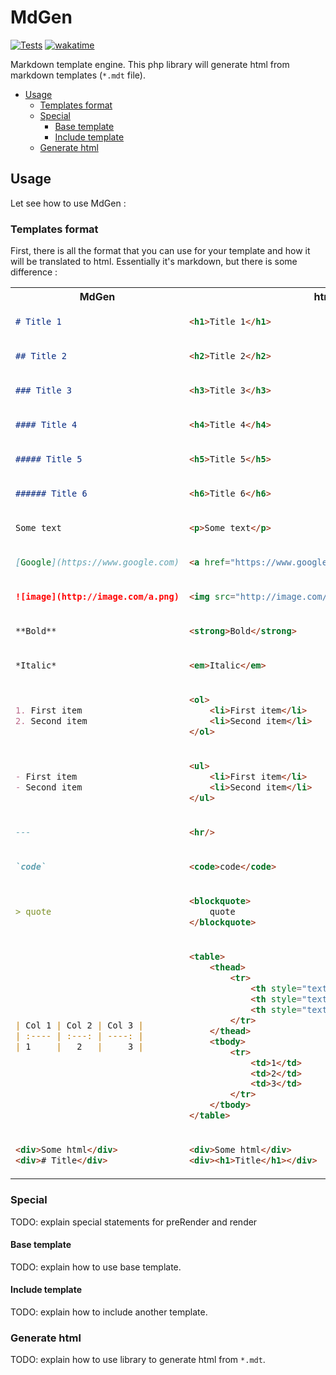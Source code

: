 # MdGen

[![Tests](https://github.com/Gashmob/MdGen/actions/workflows/test.yml/badge.svg)](https://github.com/Gashmob/MdGen/actions/workflows/test.yml)
[![wakatime](https://wakatime.com/badge/user/c1e2386d-065c-4366-b163-d98f957273dc/project/44c9d956-4bea-471c-8dc6-5752f533022a.svg)](https://wakatime.com/badge/user/c1e2386d-065c-4366-b163-d98f957273dc/project/44c9d956-4bea-471c-8dc6-5752f533022a)

Markdown template engine. This php library will generate html from markdown templates (`*.mdt` file).

- [Usage](#usage)
  - [Templates format](#templates-format)
  - [Special](#special)
    - [Base template](#base-template)
    - [Include template](#include-template)
  - [Generate html](#generate-html)

## Usage

Let see how to use MdGen :

### Templates format

First, there is all the format that you can use for your template and how it will be translated to html. Essentially it's markdown, but there is some difference :

<table>
<tr><th>MdGen</th><th>html</th></tr>
<tr>
<td>

```md
# Title 1
```

</td>
<td>

```html
<h1>Title 1</h1>
```

</td>
</tr>
<tr>
<td>

```md
## Title 2
```

</td>
<td>

```html
<h2>Title 2</h2>
```

</td>
</tr>
<tr>
<td>

```md
### Title 3
```

</td>
<td>

```html
<h3>Title 3</h3>
```

</td>
</tr>
<tr>
<td>

```md
#### Title 4
```

</td>
<td>

```html
<h4>Title 4</h4>
```

</td>
</tr>
<tr>
<td>

```md
##### Title 5
```

</td>
<td>

```html
<h5>Title 5</h5>
```

</td>
</tr>
<tr>
<td>

```md
###### Title 6
```

</td>
<td>

```html
<h6>Title 6</h6>
```

</td>
</tr>
<tr>
<td>

```md
Some text
```

</td>
<td>

```html
<p>Some text</p>
```

</td>
</tr>
<tr>
<td>

```md
[Google](https://www.google.com)
```

</td>
<td>

```html
<a href="https://www.google.com">Google</a>
```

</td>
</tr>
<tr>
<td>

```md
![image](http://image.com/a.png)
```

</td>
<td>

```html
<img src="http://image.com/a.png" alt="image"/>
```

</td>
</tr>
<tr>
<td>

```md
**Bold**
```

</td>
<td>

```html
<strong>Bold</strong>
```

</td>
</tr>
<tr>
<td>

```md
*Italic*
```

</td>
<td>

```html
<em>Italic</em>
```

</td>
</tr>
<tr>
<td>

```md
1. First item
2. Second item
```

</td>
<td>

```html
<ol>
    <li>First item</li>
    <li>Second item</li>
</ol>
```

</td>
</tr>
<tr>
<td>

```md
- First item
- Second item
```

</td>
<td>

```html
<ul>
    <li>First item</li>
    <li>Second item</li>
</ul>
```

</td>
</tr>
<tr>
<td>

```md
---
```

</td>
<td>

```html
<hr/>
```

</td>
</tr>
<tr>
<td>

```md
`code`
```

</td>
<td>

```html
<code>code</code>
```

</td>
</tr>
<tr>
<td>

```md
> quote
```

</td>
<td>

```html
<blockquote>
    quote
</blockquote>
```

</td>
</tr>
<tr>
<td>

```md
| Col 1 | Col 2 | Col 3 |
| :---- | :---: | ----: |
| 1     |   2   |     3 |
```

</td>
<td>

```html
<table>
    <thead>
        <tr>
            <th style="text-align:left;">Col 1</th>
            <th style="text-align:center;">Col 2</th>
            <th style="text-align:right;">Col 3</th>
        </tr>
    </thead>
    <tbody>
        <tr>
            <td>1</td>
            <td>2</td>
            <td>3</td>
        </tr>
    </tbody>
</table>
```

</td>
</tr>
<tr>
<td>

```md
<div>Some html</div>
<div># Title</div>
```

</td>
<td>

```html
<div>Some html</div>
<div><h1>Title</h1></div>
```

</td>
</tr>
</table>

### Special

TODO: explain special statements for preRender and render

#### Base template

TODO: explain how to use base template.

#### Include template

TODO: explain how to include another template.

### Generate html 

TODO: explain how to use library to generate html from `*.mdt`.
